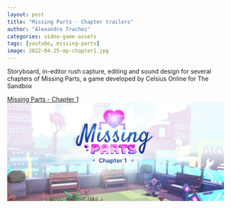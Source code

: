 ```yaml
---
layout: post
title: "Missing Parts - Chapter trailers"
author: "Alexandre Trachez"
categories: video-game-assets
tags: [youtube, missing-parts]
image: 2022-04-25-mp-chapter1.jpg
---
```


Storyboard, in-editor rush capture, editing and sound design for several chapters of Missing Parts, a game developed by Celsius Online for The Sandbox

[Missing Parts - Chapter 1](https://www.youtube.com/watch?v=JcLWKkyappc)
[![MissingParts - Chapter 1](../assets/img/2022-04-25-mp-chapter1.jpg)](https://www.youtube.com/watch?v=JcLWKkyappc)
